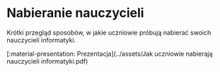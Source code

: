 # Nabieranie nauczycieli

Krótki przegląd sposobów, w jakie uczniowie próbują nabierać swoich nauczycieli informatyki.

[:material-presentation: Prezentacja](../assets/Jak uczniowie nabierają nauczycieli informatyki.pdf)
